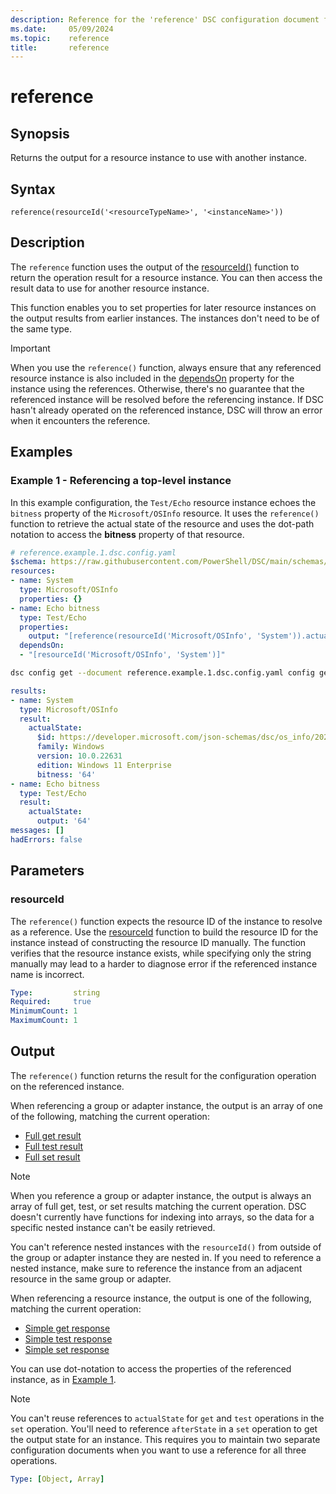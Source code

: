 ```yaml
---
description: Reference for the 'reference' DSC configuration document function
ms.date:     05/09/2024
ms.topic:    reference
title:       reference
---
```


# reference

## Synopsis

Returns the output for a resource instance to use with another instance.

## Syntax

```Syntax
reference(resourceId('<resourceTypeName>', '<instanceName>'))
```

## Description

The `reference` function uses the output of the [resourceId()][01] function to return the operation
result for a resource instance. You can then access the result data to use for another resource
instance.

This function enables you to set properties for later resource instances on the output results from
earlier instances. The instances don't need to be of the same type.

> [!IMPORTANT]
> When you use the `reference()` function, always ensure that any referenced resource instance is
> also included in the [dependsOn][02] property for the instance using the references. Otherwise,
> there's no guarantee that the referenced instance will be resolved before the referencing
> instance. If DSC hasn't already operated on the referenced instance, DSC will throw an error when
> it encounters the reference.

## Examples

### Example 1 - Referencing a top-level instance

In this example configuration, the `Test/Echo` resource instance echoes the `bitness` property of
the `Microsoft/OSInfo` resource. It uses the `reference()` function to retrieve the actual state of
the resource and uses the dot-path notation to access the **bitness** property of that resource.

```yaml
# reference.example.1.dsc.config.yaml
$schema: https://raw.githubusercontent.com/PowerShell/DSC/main/schemas/2024/04/config/document.json
resources:
- name: System
  type: Microsoft/OSInfo
  properties: {}
- name: Echo bitness
  type: Test/Echo
  properties:
    output: "[reference(resourceId('Microsoft/OSInfo', 'System')).actualState.bitness]"
  dependsOn:
  - "[resourceId('Microsoft/OSInfo', 'System')]"
```

```bash
dsc config get --document reference.example.1.dsc.config.yaml config get
```

```yaml
results:
- name: System
  type: Microsoft/OSInfo
  result:
    actualState:
      $id: https://developer.microsoft.com/json-schemas/dsc/os_info/20230303/Microsoft.Dsc.OS_Info.schema.json
      family: Windows
      version: 10.0.22631
      edition: Windows 11 Enterprise
      bitness: '64'
- name: Echo bitness
  type: Test/Echo
  result:
    actualState:
      output: '64'
messages: []
hadErrors: false
```

## Parameters

### resourceId

The `reference()` function expects the resource ID of the instance to resolve as a reference. Use
the [resourceId][01] function to build the resource ID for the instance instead of constructing the
resource ID manually. The function verifies that the resource instance exists, while specifying
only the string manually may lead to a harder to diagnose error if the referenced instance name is
incorrect.

```yaml
Type:         string
Required:     true
MinimumCount: 1
MaximumCount: 1
```

## Output

The `reference()` function returns the result for the configuration operation on the referenced
instance.

When referencing a group or adapter instance, the output is an array of one of the following,
matching the current operation:

- [Full get result][03]
- [Full test result][04]
- [Full set result][05]

> [!NOTE]
> When you reference a group or adapter instance, the output is always an array of full get, test,
> or set results matching the current operation. DSC doesn't currently have functions for indexing
> into arrays, so the data for a specific nested instance can't be easily retrieved.
>
> You can't reference nested instances with the `resourceId()` from outside of the group or adapter
> instance they are nested in. If you need to reference a nested instance, make sure to reference
> the instance from an adjacent resource in the same group or adapter.

When referencing a resource instance, the output is one of the following, matching the current
operation:

- [Simple get response][06]
- [Simple test response][07]
- [Simple set response][08]

You can use dot-notation to access the properties of the referenced instance, as in
[Example 1](#example-1---referencing-a-top-level-instance).

> [!NOTE]
> You can't reuse references to `actualState` for `get` and `test` operations in the `set`
> operation. You'll need to reference `afterState` in a `set` operation to get the output state
> for an instance. This requires you to maintain two separate configuration documents when you
> want to use a reference for all three operations.

```yaml
Type: [Object, Array]
```

<!-- Link reference definitions -->
[01]: ./resourceId.md
[02]: ../resource.md#dependson
[03]: ../../outputs/resource/get.md#full-get-result
[04]: ../../outputs/resource/test.md#full-test-result
[05]: ../../outputs/resource/set.md#full-set-result
[06]: ../../outputs/resource/get.md#simple-get-response
[07]: ../../outputs/resource/test.md#simple-test-response
[08]: ../../outputs/resource/set.md#simple-set-response
